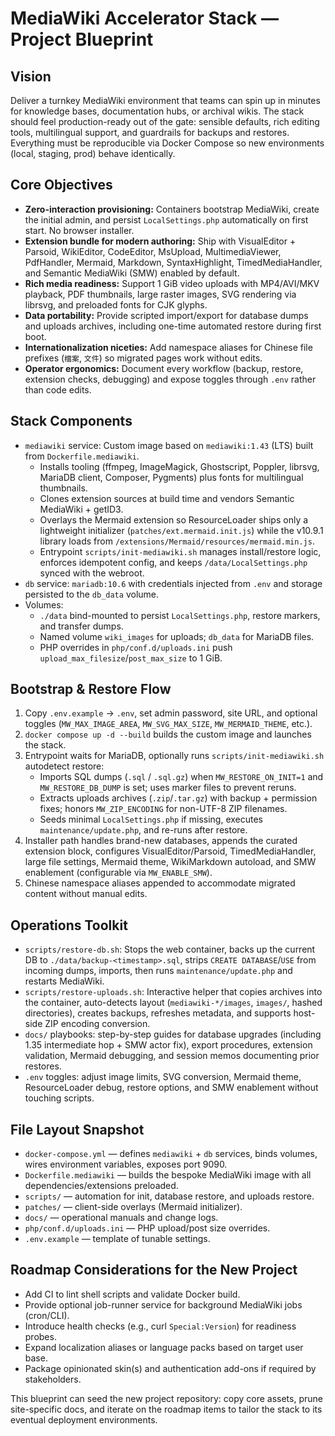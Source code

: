 # MediaWiki Accelerator Stack — Project Blueprint

## Vision
Deliver a turnkey MediaWiki environment that teams can spin up in minutes for knowledge bases, documentation hubs, or archival wikis. The stack should feel production-ready out of the gate: sensible defaults, rich editing tools, multilingual support, and guardrails for backups and restores. Everything must be reproducible via Docker Compose so new environments (local, staging, prod) behave identically.

## Core Objectives
- **Zero-interaction provisioning:** Containers bootstrap MediaWiki, create the initial admin, and persist `LocalSettings.php` automatically on first start. No browser installer.
- **Extension bundle for modern authoring:** Ship with VisualEditor + Parsoid, WikiEditor, CodeEditor, MsUpload, MultimediaViewer, PdfHandler, Mermaid, Markdown, SyntaxHighlight, TimedMediaHandler, and Semantic MediaWiki (SMW) enabled by default.
- **Rich media readiness:** Support 1 GiB video uploads with MP4/AVI/MKV playback, PDF thumbnails, large raster images, SVG rendering via librsvg, and preloaded fonts for CJK glyphs.
- **Data portability:** Provide scripted import/export for database dumps and uploads archives, including one-time automated restore during first boot.
- **Internationalization niceties:** Add namespace aliases for Chinese file prefixes (`檔案`, `文件`) so migrated pages work without edits.
- **Operator ergonomics:** Document every workflow (backup, restore, extension checks, debugging) and expose toggles through `.env` rather than code edits.

## Stack Components
- `mediawiki` service: Custom image based on `mediawiki:1.43` (LTS) built from `Dockerfile.mediawiki`.
  - Installs tooling (ffmpeg, ImageMagick, Ghostscript, Poppler, librsvg, MariaDB client, Composer, Pygments) plus fonts for multilingual thumbnails.
  - Clones extension sources at build time and vendors Semantic MediaWiki + getID3.
  - Overlays the Mermaid extension so ResourceLoader ships only a lightweight initializer (`patches/ext.mermaid.init.js`) while the v10.9.1 library loads from `/extensions/Mermaid/resources/mermaid.min.js`.
  - Entrypoint `scripts/init-mediawiki.sh` manages install/restore logic, enforces idempotent config, and keeps `/data/LocalSettings.php` synced with the webroot.
- `db` service: `mariadb:10.6` with credentials injected from `.env` and storage persisted to the `db_data` volume.
- Volumes:
  - `./data` bind-mounted to persist `LocalSettings.php`, restore markers, and transfer dumps.
  - Named volume `wiki_images` for uploads; `db_data` for MariaDB files.
  - PHP overrides in `php/conf.d/uploads.ini` push `upload_max_filesize`/`post_max_size` to 1 GiB.

## Bootstrap & Restore Flow
1. Copy `.env.example` → `.env`, set admin password, site URL, and optional toggles (`MW_MAX_IMAGE_AREA`, `MW_SVG_MAX_SIZE`, `MW_MERMAID_THEME`, etc.).
2. `docker compose up -d --build` builds the custom image and launches the stack.
3. Entrypoint waits for MariaDB, optionally runs `scripts/init-mediawiki.sh` autodetect restore:
   - Imports SQL dumps (`.sql` / `.sql.gz`) when `MW_RESTORE_ON_INIT=1` and `MW_RESTORE_DB_DUMP` is set; uses marker files to prevent reruns.
   - Extracts uploads archives (`.zip`/`.tar.gz`) with backup + permission fixes; honors `MW_ZIP_ENCODING` for non-UTF-8 ZIP filenames.
   - Seeds minimal `LocalSettings.php` if missing, executes `maintenance/update.php`, and re-runs after restore.
4. Installer path handles brand-new databases, appends the curated extension block, configures VisualEditor/Parsoid, TimedMediaHandler, large file settings, Mermaid theme, WikiMarkdown autoload, and SMW enablement (configurable via `MW_ENABLE_SMW`).
5. Chinese namespace aliases appended to accommodate migrated content without manual edits.

## Operations Toolkit
- `scripts/restore-db.sh`: Stops the web container, backs up the current DB to `./data/backup-<timestamp>.sql`, strips `CREATE DATABASE`/`USE` from incoming dumps, imports, then runs `maintenance/update.php` and restarts MediaWiki.
- `scripts/restore-uploads.sh`: Interactive helper that copies archives into the container, auto-detects layout (`mediawiki-*/images`, `images/`, hashed directories), creates backups, refreshes metadata, and supports host-side ZIP encoding conversion.
- `docs/` playbooks: step-by-step guides for database upgrades (including 1.35 intermediate hop + SMW actor fix), export procedures, extension validation, Mermaid debugging, and session memos documenting prior restores.
- `.env` toggles: adjust image limits, SVG conversion, Mermaid theme, ResourceLoader debug, restore options, and SMW enablement without touching scripts.

## File Layout Snapshot
- `docker-compose.yml` — defines `mediawiki` + `db` services, binds volumes, wires environment variables, exposes port 9090.
- `Dockerfile.mediawiki` — builds the bespoke MediaWiki image with all dependencies/extensions preloaded.
- `scripts/` — automation for init, database restore, and uploads restore.
- `patches/` — client-side overlays (Mermaid initializer).
- `docs/` — operational manuals and change logs.
- `php/conf.d/uploads.ini` — PHP upload/post size overrides.
- `.env.example` — template of tunable settings.

## Roadmap Considerations for the New Project
- Add CI to lint shell scripts and validate Docker build.
- Provide optional job-runner service for background MediaWiki jobs (cron/CLI).
- Introduce health checks (e.g., curl `Special:Version`) for readiness probes.
- Expand localization aliases or language packs based on target user base.
- Package opinionated skin(s) and authentication add-ons if required by stakeholders.

This blueprint can seed the new project repository: copy core assets, prune site-specific docs, and iterate on the roadmap items to tailor the stack to its eventual deployment environments.
